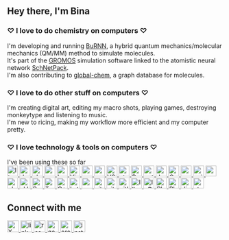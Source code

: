 ## Hey there, I'm Bina

### ♡ I love to do chemistry on computers ♡

I'm developing and running [BuRNN](https://pubs.acs.org/doi/full/10.1021/acs.jpclett.2c00654), a hybrid quantum mechanics/molecular mechanics (QM/MM) method to simulate molecules. \
It's part of the [GROMOS](https://github.com/biomos) simulation software linked to the atomistic neural network [SchNetPack](https://github.com/atomistic-machine-learning/schnetpack). \
I'm also contributing to [global-chem](https://github.com/Sulstice/global-chem), a graph database for molecules.


### ♡ I love to do other stuff on computers ♡

I'm creating digital art, editing my macro shots, playing games, destroying monkeytype and listening to music. \
I'm new to ricing, making my workflow more efficient and my computer pretty.


### ♡ I love technology & tools on computers ♡

I've been using these so far \
<a href="https://www.linux.org/" target="_blank"><img src="https://img.shields.io/badge/Linux-FCC624?style=for-the-badge&logo=linux&logoColor=black" alt="linux" height="25" />
<a href="https://www.debian.org/" target="_blank"><img src="https://img.shields.io/badge/Debian-A81D33?style=for-the-badge&logo=debian&logoColor=white" alt="debian" height="25" />
<a href="https://ubuntu.com/" target="_blank"><img src="https://img.shields.io/badge/Ubuntu-E95420?style=for-the-badge&logo=ubuntu&logoColor=white" alt="ubuntu" height="25" />
<a href="https://www.apple.com/macos/" target="_blank"><img src="https://img.shields.io/badge/mac%20os-000000?style=for-the-badge&logo=apple&logoColor=white" alt="mac" height="25" />
<a href="https://www.gnu.org/software/bash/" target="_blank"><img src="https://img.shields.io/badge/GNU%20Bash-4EAA25?style=for-the-badge&logo=GNU%20Bash&logoColor=white" alt="bash" height="25" />
<a href="https://www.vim.org/" target="_blank"><img src="https://img.shields.io/badge/VIM-%2311AB00.svg?&style=for-the-badge&logo=vim&logoColor=white" alt="Vim" height="25" />
<a href="https://neovim.io" target="_blank"><img src="https://img.shields.io/badge/NeoVim-%2357A143.svg?&style=for-the-badge&logo=neovim&logoColor=white" alt="neovim" height="25" />
<a href="https://www.gnu.org/software/emacs/" target="_blank"><img src="https://img.shields.io/badge/Emacs-%237F5AB6.svg?&style=for-the-badge&logo=gnu-emacs&logoColor=white" alt="emacs" height="25" />
<a href="https://code.visualstudio.com/" target="_blank"><img src="https://img.shields.io/badge/VSCode-0078D4?style=for-the-badge&logo=visual%20studio%20code&logoColor=white" alt="VSCode" height="25" />
<a href="https://atom-editor.cc" target="_blank"><img src="https://img.shields.io/badge/Atom-66595C?style=for-the-badge&logo=Atom&logoColor=white" alt="atom" height="25" />
<a href="https://www.r-project.org" target="_blank"><img src="https://img.shields.io/badge/R-276DC3?style=for-the-badge&logo=r&logoColor=white" alt="R" height="25" />
<a href="https://www.python.org/" target="_blank"><img src="https://img.shields.io/badge/Python-FFD43B?style=for-the-badge&logo=python&logoColor=black" alt="python" height="25" />
<a href="https://jupyter.org/" target="_blank"><img src="https://img.shields.io/badge/Jupyter-F37626.svg?&style=for-the-badge&logo=Jupyter&logoColor=white" alt="Jupyter" height="25" />
<a href="https://docs.conda.io/" target="_blank"><img src="https://img.shields.io/badge/conda-342B029.svg?&style=for-the-badge&logo=anaconda&logoColor=white" alt="Conda" height="25" />
<a href="https://numpy.org" target="_blank"><img src="https://img.shields.io/badge/Numpy-777BB4?style=for-the-badge&logo=numpy&logoColor=white" alt="numpy" height="25" />
<a href="https://scipy.org" target="_blank"><img src="https://img.shields.io/badge/SciPy-654FF0?style=for-the-badge&logo=SciPy&logoColor=white" alt="scipy" height="25" />
<a href="https://pandas.pydata.org" target="_blank"><img src="https://img.shields.io/badge/Pandas-2C2D72?style=for-the-badge&logo=pandas&logoColor=white" alt="pandas" height="25" />
<a href="https://plotly.com" target="_blank"><img src="https://img.shields.io/badge/Plotly-239120?style=for-the-badge&logo=plotly&logoColor=white" alt="plotly" height="25" />
<a href="https://scikit-learn.org/" target="_blank"><img src="https://img.shields.io/badge/scikit_learn-F7931E?style=for-the-badge&logo=scikit-learn&logoColor=white" alt="sklearn" height="25" />
<a href="https://pytorch.org/" target="_blank"><img src="https://img.shields.io/badge/PyTorch-EE4C2C?style=for-the-badge&logo=pytorch&logoColor=white" alt="Pytorch" height="25" />
<a href="https://www.tensorflow.org" target="_blank"><img src="https://img.shields.io/badge/TensorFlow-FF6F00?style=for-the-badge&logo=tensorflow&logoColor=white" alt="Tensorflow" height="25" />
<a href="https://www.cplusplus.com/" target="_blank"><img src="https://img.shields.io/badge/C%2B%2B-00599C?style=for-the-badge&logo=c%2B%2B&logoColor=white" alt="C++" height="25" />
<a href="https://www.latex-project.org/" target="_blank"><img src="https://img.shields.io/badge/LaTeX-47A141?style=for-the-badge&logo=LaTeX&logoColor=white" alt="Latex" height="25" />
<a href="https://www.overleaf.com/" target="_blank"><img src="https://img.shields.io/badge/Overleaf-47A141?style=for-the-badge&logo=Overleaf&logoColor=white" alt="overleaf" height="25" />
<a href="https://git-scm.com/" target="_blank"><img src="https://img.shields.io/badge/GIT-E44C30?style=for-the-badge&logo=git&logoColor=white" alt="git" height="25" />
<a href="https://github.com/" target="_blank"><img src="https://img.shields.io/badge/GitHub-100000?style=for-the-badge&logo=github&logoColor=white" alt="github" height="25" />
<a href="https://about.gitlab.com/" target="_blank"><img src="https://img.shields.io/badge/GitLab-330F63?style=for-the-badge&logo=gitlab&logoColor=white" alt="gitlab" height="25" />
<a href="https://www.adobe.com/products/illustrator" target="_blank"><img src="https://img.shields.io/badge/Adobe%20Illustrator-FF9A00?style=for-the-badge&logo=adobe%20illustrator&logoColor=white" alt="Illustrator" height="25" />
<a href="https://www.adobe.com/products/indesign" target="_blank"><img src="https://img.shields.io/badge/Adobe%20InDesign-FF3366?style=for-the-badge&logo=Adobe%20InDesign&logoColor=white" alt="InDesign" height="25" />
<a href="https://www.adobe.com/products/photoshop" target="_blank"><img src="https://img.shields.io/badge/Adobe%20Photoshop-31A8FF?style=for-the-badge&logo=Adobe%20Photoshop&logoColor=black" alt="Photoshop" height="25" />
<a href="https://www.blender.org/" target="_blank"><img src="https://img.shields.io/badge/blender-%23F5792A.svg?style=for-the-badge&logo=blender&logoColor=white" alt="Blender" height="25" />
<a href="https://discord.com" target="_blank"><img src="https://img.shields.io/badge/Discord-5865F2?style=for-the-badge&logo=discord&logoColor=white" alt="discord" height="25" />
<a href="https://steamcommunity.com" target="_blank"><img src="https://img.shields.io/badge/Steam-000000?style=for-the-badge&logo=steam&logoColor=white" alt="steam" height="25" />
</a>  

<!---
![Bettina Lier Header](https://github.com/LierB/LierB/blob/main/header.png)
![Bettina Lier Header](https://github.com/LierB/LierB/blob/main/education.png)
at [BOKUvienna](https://boku.ac.at/en/map/mms)
...a compchem girl. 👩‍💻\
...a PhD student. 👩‍🎓\
...a musician & music lover. 🎵🎹🎧\
...a computer & board gamer. 🖥️🎲🃏\
...a chronic illness warrior. 👩‍🦽💪
--->
  
## Connect with me

<a href="https://twitter.com/BettinaLier" target="_blank">
<img src="https://img.shields.io/badge/X-000000?style=for-the-badge&logo=x&logoColor=white" alt="X" height="27" />
</a>
<a href="https://linkedin.com/in/bettinalier" target="_blank">
<img src="https://img.shields.io/badge/linkedin-%231E77B5.svg?&style=for-the-badge&logo=linkedin&logoColor=white" alt="linkedin" height="27" />
</a>  
<a href="https://www.researchgate.net/profile/Bettina-Lier" target="_blank">
<img src="https://img.shields.io/badge/Research_Gate-00CCBB.svg?&style=for-the-badge&logo=ResearchGate&logoColor=white" alt="researchgate" height="27" />
</a>   
<a href="https://scholar.google.com/citations?user=9w6-cvsAAAAJ&hl=de&oi=ao" target="_blank">
<img src="https://img.shields.io/badge/Google_Scholar-4285F4?style=for-the-badge&logo=google-scholar&logoColor=white" alt="google scholar" height="27" />
</a>  
<a href="https://orcid.org/my-orcid?orcid=0000-0002-8032-0084" target="_blank">
<img src="https://img.shields.io/badge/orcid-A6CE39?style=for-the-badge&logo=orcid&logoColor=white" alt="orcid" height="27" />
</a> 
<a href="https://instagram.com/bina.naturina" target="_blank">
<img src="https://img.shields.io/badge/Instagram-E4405F?style=for-the-badge&logo=instagram&logoColor=white" alt="instagram" height="27" />





<!---
LierB/LierB is a ✨ special ✨ repository because its `README.md` (this file) appears on your GitHub profile.
You can click the Preview link to take a look at your changes.
--->
